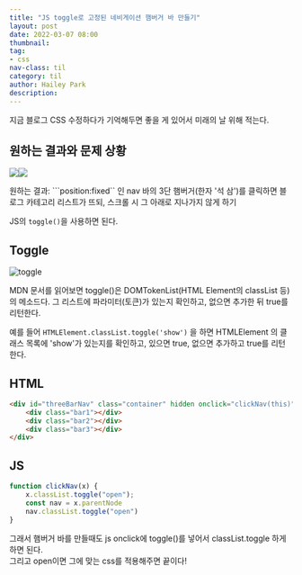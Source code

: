 ```yaml
---
title: "JS toggle로 고정된 네비게이션 햄버거 바 만들기"
layout: post
date: 2022-03-07 08:00
thumbnail: 
tag:
- css
nav-class: til
category: til
author: Hailey Park
description: 
---
```


지금 블로그 CSS 수정하다가 기억해두면 좋을 게 있어서 미래의 날 위해 적는다. 

## 원하는 결과와 문제 상황

<div style='display:flex;'>
    <img src=`{{site.baseurl}}/assets/images/fe/03031.png` />
    <img src=`{{site.baseurl}}/assets/images/fe/03032.png` />
</div>

원하는 결과: ```position:fixed`` 인 nav 바의 3단 햄버거(한자 '석 삼')를 클릭하면 블로그 카테고리 리스트가 뜨되, 스크롤 시 그 아래로 지나가지 않게 하기

JS의 ```toggle()```을 사용하면 된다.

## Toggle

![toggle]({{site.baseurl}}/assets/images/til/toggle.png)

MDN 문서를 읽어보면 toggle()은 DOMTokenList(HTML Element의 classList 등)의 메소드다. 그 리스트에 파라미터(토큰)가 있는지 확인하고, 없으면 추가한 뒤 true를 리턴한다.

예를 들어 ```HTMLElement.classList.toggle('show')``` 을 하면 HTMLElement 의 클래스 목록에 'show'가 있는지를 확인하고, 있으면 true, 없으면 추가하고 true를 리턴한다.

## HTML

```html
<div id="threeBarNav" class="container" hidden onclick="clickNav(this)">
    <div class="bar1"></div>
    <div class="bar2"></div>
    <div class="bar3"></div>
</div>
```

## JS

```js
function clickNav(x) {
    x.classList.toggle("open");
    const nav = x.parentNode
    nav.classList.toggle("open")
}
```

그래서 햄버거 바를 만들때도 js onclick에 toggle()를 넣어서 classList.toggle 하게 하면 된다.  
그리고 open이면 그에 맞는 css를 적용해주면 끝이다!